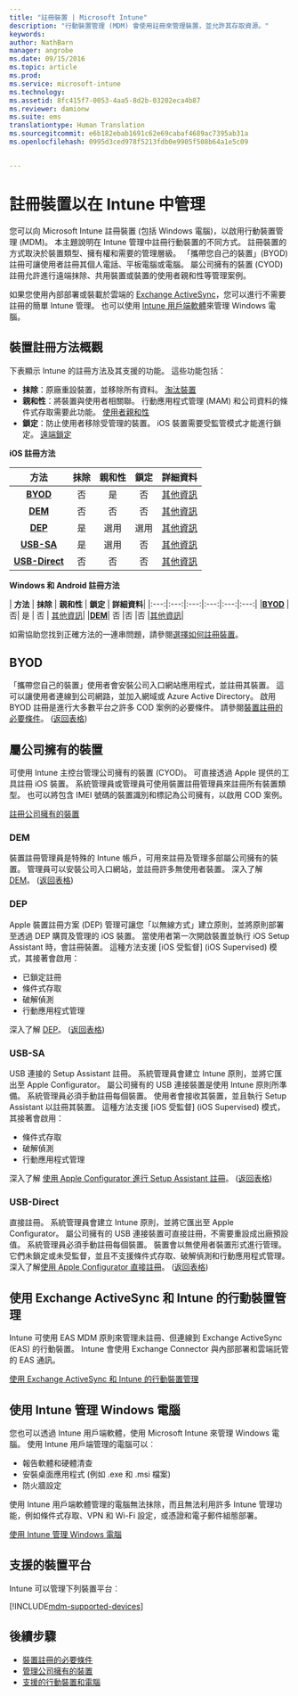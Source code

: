 ```yaml
---
title: "註冊裝置 | Microsoft Intune"
description: "行動裝置管理 (MDM) 會使用註冊來管理裝置，並允許其存取資源。"
keywords: 
author: NathBarn
manager: angrobe
ms.date: 09/15/2016
ms.topic: article
ms.prod: 
ms.service: microsoft-intune
ms.technology: 
ms.assetid: 8fc415f7-0053-4aa5-8d2b-03202eca4b87
ms.reviewer: damionw
ms.suite: ems
translationtype: Human Translation
ms.sourcegitcommit: e6b182ebab1691c62e69cabaf4689ac7395ab31a
ms.openlocfilehash: 0995d3ced978f5213fdb0e9905f508b64a1e5c09


---
```


# 註冊裝置以在 Intune 中管理
您可以向 Microsoft Intune 註冊裝置 (包括 Windows 電腦)，以啟用行動裝置管理 (MDM)。 本主題說明在 Intune 管理中註冊行動裝置的不同方式。 註冊裝置的方式取決於裝置類型、擁有權和需要的管理層級。 「攜帶您自己的裝置」(BYOD) 註冊可讓使用者註冊其個人電話、平板電腦或電腦。 屬公司擁有的裝置 (CYOD) 註冊允許進行遠端抹除、共用裝置或裝置的使用者親和性等管理案例。

如果您使用內部部署或裝載於雲端的 [Exchange ActiveSync](#mobile-device-management-with-exchange-activesync-and-intune)，您可以進行不需要註冊的簡單 Intune 管理。 也可以使用 [Intune 用戶端軟體](#manage-windows-pcs-with-intune)來管理 Windows 電腦。

## 裝置註冊方法概觀

下表顯示 Intune 的註冊方法及其支援的功能。 這些功能包括：
- **抹除**：原廠重設裝置，並移除所有資料。 [淘汰裝置](retire-devices-from-microsoft-intune-management.md)
- **親和性**：將裝置與使用者相關聯。 行動應用程式管理 (MAM) 和公司資料的條件式存取需要此功能。 [使用者親和性](enroll-corporate-owned-ios-devices-in-microsoft-intune.md#using-company-portal-on-dep-or-apple-configurator-enrolled-devices)
- **鎖定**：防止使用者移除受管理的裝置。 iOS 裝置需要受監管模式才能進行鎖定。 [遠端鎖定](retire-devices-from-microsoft-intune-management.md#block-access-a-device)

**iOS 註冊方法**

| **方法** |  **抹除** |  **親和性**    |   **鎖定** | **詳細資料** |
|:---:|:---:|:---:|:---:|:---:|
|**[BYOD](#byod)** | 否|    是 |   否 | [其他資訊](get-ready-to-enroll-devices-in-microsoft-intune.md#set-up-device-management)|
|**[DEM](#dem)**|   否 |否 |否  | [其他資訊](enroll-corporate-owned-devices-with-the-device-enrollment-manager-in-microsoft-intune.md)|
|**[DEP](#dep)**|   是 |   選用 |  選用|[其他資訊](ios-device-enrollment-program-in-microsoft-intune.md)|
|**[USB-SA](#usb-sa)**| 是 |   選用 |  否| [其他資訊](ios-setup-assistant-enrollment-in-microsoft-intune.md)|
|**[USB-Direct](#usb-direct)**| 否 |    否  | 否|[其他資訊](ios-direct-enrollment-in-microsoft-intune.md)|

**Windows 和 Android 註冊方法**

| **方法** |  **抹除** |  **親和性**    |   **鎖定** | **詳細資料**|
|:---:|:---:|:---:|:---:|:---:|:---:|
|**[BYOD](#byod)** | 否|    是 |   否 | [其他資訊](get-ready-to-enroll-devices-in-microsoft-intune.md#set-up-device-management)|
|**[DEM](#dem)**|   否 |否 |否  |[其他資訊](enroll-corporate-owned-devices-with-the-device-enrollment-manager-in-microsoft-intune.md)|

如需協助您找到正確方法的一連串問題，請參閱[選擇如何註冊裝置](/intune/get-started/choose-how-to-enroll-devices1)。

## BYOD
「攜帶您自己的裝置」使用者會安裝公司入口網站應用程式，並註冊其裝置。 這可以讓使用者連線到公司網路，並加入網域或 Azure Active Directory。 啟用 BYOD 註冊是進行大多數平台之許多 COD 案例的必要條件。 請參閱[裝置註冊的必要條件](prerequisites-for-enrollment.md)。 ([返回表格](#overview-of-device-enrollment-methods))

## 屬公司擁有的裝置
可使用 Intune 主控台管理公司擁有的裝置 (CYOD)。 可直接透過 Apple 提供的工具註冊 iOS 裝置。 系統管理員或管理員可使用裝置註冊管理員來註冊所有裝置類型。 也可以將包含 IMEI 號碼的裝置識別和標記為公司擁有，以啟用 COD 案例。

[註冊公司擁有的裝置](manage-corporate-owned-devices.md)

### DEM
裝置註冊管理員是特殊的 Intune 帳戶，可用來註冊及管理多部屬公司擁有的裝置。 管理員可以安裝公司入口網站，並註冊許多無使用者裝置。 深入了解 [DEM](enroll-corporate-owned-devices-with-the-device-enrollment-manager-in-microsoft-intune.md)。 ([返回表格](#overview-of-device-enrollment-methods))

### DEP
Apple 裝置註冊方案 (DEP) 管理可讓您「以無線方式」建立原則，並將原則部署至透過 DEP 購買及管理的 iOS 裝置。 當使用者第一次開啟裝置並執行 iOS Setup Assistant 時，會註冊裝置。 這種方法支援 [iOS 受監督] (iOS Supervised) 模式，其接著會啟用：
  - 已鎖定註冊
  - 條件式存取
  - 破解偵測
  - 行動應用程式管理

深入了解 [DEP](ios-device-enrollment-program-in-microsoft-intune.md)。 ([返回表格](#overview-of-device-enrollment-methods))

### USB-SA
USB 連接的 Setup Assistant 註冊。 系統管理員會建立 Intune 原則，並將它匯出至 Apple Configurator。 屬公司擁有的 USB 連接裝置是使用 Intune 原則所準備。 系統管理員必須手動註冊每個裝置。 使用者會接收其裝置，並且執行 Setup Assistant 以註冊其裝置。 這種方法支援 [iOS 受監督] (iOS Supervised) 模式，其接著會啟用：
  - 條件式存取
  - 破解偵測
  - 行動應用程式管理

深入了解 [使用 Apple Configurator 進行 Setup Assistant 註冊](ios-setup-assistant-enrollment-in-microsoft-intune.md)。 ([返回表格](#overview-of-device-enrollment-methods))

### USB-Direct
直接註冊。 系統管理員會建立 Intune 原則，並將它匯出至 Apple Configurator。 屬公司擁有的 USB 連接裝置可直接註冊，不需要重設成出廠預設值。 系統管理員必須手動註冊每個裝置。 裝置會以無使用者裝置形式進行管理。 它們未鎖定或未受監督，並且不支援條件式存取、破解偵測和行動應用程式管理。 深入了解[使用 Apple Configurator 直接註冊](ios-direct-enrollment-in-microsoft-intune.md)。 ([返回表格](#overview-of-device-enrollment-methods))

## 使用 Exchange ActiveSync 和 Intune 的行動裝置管理
Intune 可使用 EAS MDM 原則來管理未註冊、但連線到 Exchange ActiveSync (EAS) 的行動裝置。 Intune 會使用 Exchange Connector 與內部部署和雲端託管的 EAS 通訊。

[使用 Exchange ActiveSync 和 Intune 的行動裝置管理](mobile-device-management-with-exchange-activesync-and-microsoft-intune.md)


## 使用 Intune 管理 Windows 電腦  
您也可以透過 Intune 用戶端軟體，使用 Microsoft Intune 來管理 Windows 電腦。 使用 Intune 用戶端管理的電腦可以︰

 - 報告軟體和硬體清查
 - 安裝桌面應用程式 (例如 .exe 和 .msi 檔案)
 - 防火牆設定

使用 Intune 用戶端軟體管理的電腦無法抹除，而且無法利用許多 Intune 管理功能，例如條件式存取、VPN 和 Wi-Fi 設定，或憑證和電子郵件組態部署。

[使用 Intune 管理 Windows 電腦](manage-windows-pcs-with-microsoft-intune.md)

##  支援的裝置平台

Intune 可以管理下列裝置平台︰

[!INCLUDE[mdm-supported-devices](../includes/mdm-supported-devices.md)]

## 後續步驟
- [裝置註冊的必要條件](prerequisites-for-enrollment.md)
- [管理公司擁有的裝置](manage-corporate-owned-devices.md)
- [支援的行動裝置和電腦](../get-started/supported-mobile-devices-and-computers.md)



<!--HONumber=Sep16_HO3-->


